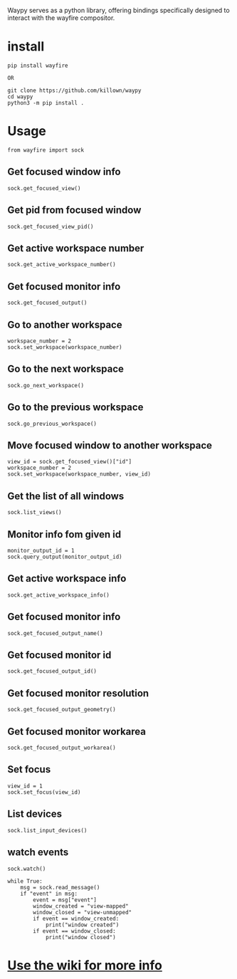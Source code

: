 Waypy serves as a python library, offering bindings specifically designed to interact with the wayfire compositor.

# install

```
pip install wayfire 

OR

git clone https://github.com/killown/waypy
cd waypy
python3 -m pip install .

```

# Usage

```
from wayfire import sock
```

## Get focused window info
```
sock.get_focused_view()
```

## Get pid from focused window
```
sock.get_focused_view_pid()
```

## Get active workspace number
```
sock.get_active_workspace_number()
```

## Get focused monitor info
```
sock.get_focused_output()
```

## Go to another workspace
```
workspace_number = 2
sock.set_workspace(workspace_number)
```

## Go to the next workspace
```
sock.go_next_workspace()
```

## Go to the previous workspace
```
sock.go_previous_workspace()
```

## Move focused window to another workspace
```
view_id = sock.get_focused_view()["id"]
workspace_number = 2
sock.set_workspace(workspace_number, view_id)

```

## Get the list of all windows
```
sock.list_views()
```

## Monitor info fom given id
```
monitor_output_id = 1
sock.query_output(monitor_output_id)
```


## Get active workspace info
```
sock.get_active_workspace_info()
```


## Get focused monitor info
```
sock.get_focused_output_name()
```

## Get focused monitor id
```
sock.get_focused_output_id()
```

## Get focused monitor resolution
```
sock.get_focused_output_geometry()
```

## Get focused monitor workarea
```
sock.get_focused_output_workarea()
```

## Set focus
```
view_id = 1
sock.set_focus(view_id)
```

## List devices
```
sock.list_input_devices()
```

## watch events
```
sock.watch()

while True:
    msg = sock.read_message()
    if "event" in msg:
        event = msg["event"]
        window_created = "view-mapped"
        window_closed = "view-unmapped"
        if event == window_created:
            print("window created")
        if event == window_closed:
            print("window closed")
```


# [Use the wiki for more info](https://github.com/killown/waypy/wiki)
